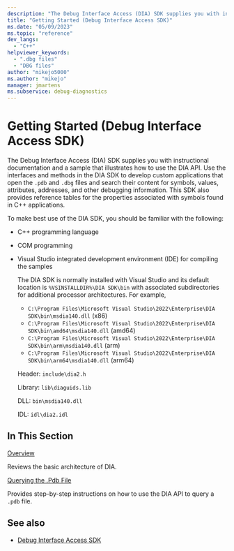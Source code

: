 ```yaml
---
description: "The Debug Interface Access (DIA) SDK supplies you with instructional documentation and a sample that illustrates how to use the DIA API."
title: "Getting Started (Debug Interface Access SDK)"
ms.date: "05/09/2023"
ms.topic: "reference"
dev_langs:
  - "C++"
helpviewer_keywords:
  - ".dbg files"
  - "DBG files"
author: "mikejo5000"
ms.author: "mikejo"
manager: jmartens
ms.subservice: debug-diagnostics
---
```

# Getting Started (Debug Interface Access SDK)

The Debug Interface Access (DIA) SDK supplies you with instructional documentation and a sample that illustrates how to use the DIA API. Use the interfaces and methods in the DIA SDK to develop custom applications that open the `.pdb` and `.dbg` files and search their content for symbols, values, attributes, addresses, and other debugging information. This SDK also provides reference tables for the properties associated with symbols found in C++ applications.

 To make best use of the DIA SDK, you should be familiar with the following:

- C++ programming language

- COM programming

- Visual Studio integrated development environment (IDE) for compiling the samples

  The DIA SDK is normally installed with Visual Studio and its default location is `%VSINSTALLDIR%\DIA SDK\bin` with associated subdirectories for additional processor architectures.     For example, 
  - `C:\Program Files\Microsoft Visual Studio\2022\Enterprise\DIA SDK\bin\msdia140.dll` (x86)
  - `C:\Program Files\Microsoft Visual Studio\2022\Enterprise\DIA SDK\bin\amd64\msdia140.dll` (amd64)
  - `C:\Program Files\Microsoft Visual Studio\2022\Enterprise\DIA SDK\bin\arm\msdia140.dll` (arm)
  - `C:\Program Files\Microsoft Visual Studio\2022\Enterprise\DIA SDK\bin\arm64\msdia140.dll` (arm64)
 

  Header: `include\dia2.h`

  Library: `lib\diaguids.lib`

  DLL: `bin\msdia140.dll`

  IDL: `idl\dia2.idl`

## In This Section

[Overview](../../debugger/debug-interface-access/overview-debug-interface-access-sdk.md)

Reviews the basic architecture of DIA.

[Querying the .Pdb File](../../debugger/debug-interface-access/querying-the-dot-pdb-file.md)

Provides step-by-step instructions on how to use the DIA API to query a `.pdb` file.

## See also

- [Debug Interface Access SDK](../../debugger/debug-interface-access/debug-interface-access-sdk.md)
